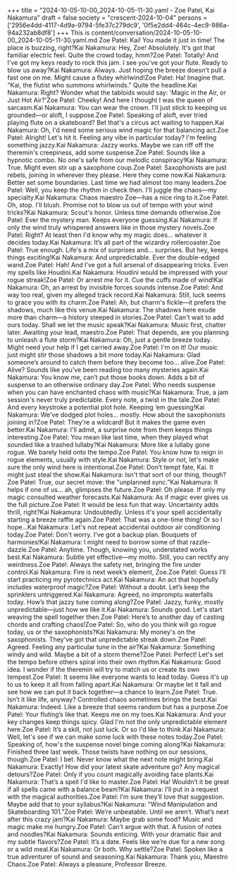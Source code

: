 +++
title = "2024-10-05-10-00_2024-10-05-11-30.yaml - Zoe Patel, Kai Nakamura"
draft = false
society = "crescent-2024-10-04"
persons = ['2956e4dd-4117-4d9a-9794-5fe37c279dc9', '0f5e2dd4-464c-4ec9-986a-94a232ab8df8']
+++
This is content/conversation/2024-10-05-10-00_2024-10-05-11-30.yaml.md
Zoe Patel: Kai! You made it just in time! The place is buzzing, right?Kai Nakamura: Hey, Zoe! Absolutely. It's got that familiar electric feel. Quite the crowd today, hmm?Zoe Patel: Totally! And I've got my keys ready to rock this jam. I see you've got your flute. Ready to blow us away?Kai Nakamura: Always. Just hoping the breeze doesn't pull a fast one on me. Might cause a flutey whirlwind!Zoe Patel: Ha! Imagine that. "Kai, the flutist who summons whirlwinds." Quite the headline.Kai Nakamura: Right? Wonder what the tabloids would say: 'Magic in the Air, or Just Hot Air?'Zoe Patel: Cheeky! And here I thought I was the queen of sarcasm.Kai Nakamura: You can wear the crown. I'll just stick to keeping us grounded—or aloft, I suppose.Zoe Patel: Speaking of aloft, ever tried playing flute on a skateboard? Bet that's a circus act waiting to happen.Kai Nakamura: Oh, I'd need some serious wind magic for that balancing act.Zoe Patel: Alright! Let's hit it. Feeling any vibe in particular today? I'm feeling something jazzy.Kai Nakamura: Jazzy works. Maybe we can riff off the theremin's creepiness, add some suspense.Zoe Patel: Sounds like a hypnotic combo. No one's safe from our melodic conspiracy!Kai Nakamura: True. Might even stir up a saxophone coup.Zoe Patel: Saxophonists are just rebels, joining in wherever they please. Here they come now.Kai Nakamura: Better set some boundaries. Last time we had almost too many leaders.Zoe Patel: Well, you keep the rhythm in check then. I'll juggle the chaos—my specialty.Kai Nakamura: Chaos maestro Zoe—has a nice ring to it.Zoe Patel: Oh, stop. I'll blush. Promise not to blow us out of tempo with your wind tricks?Kai Nakamura: Scout's honor. Unless time demands otherwise.Zoe Patel: Ever the mystery man. Keeps everyone guessing.Kai Nakamura: If only the wind truly whispered answers like in those mystery novels.Zoe Patel: Right? At least then I'd know why my magic does... whatever it decides today.Kai Nakamura: It’s all part of the wizardry rollercoaster.Zoe Patel: True enough. Life's a mix of surprises and... surprises. But hey, keeps things exciting!Kai Nakamura: And unpredictable. Ever the double-edged wand.Zoe Patel: Hah! And I've got a full arsenal of disappearing tricks. Even my spells like Houdini.Kai Nakamura: Houdini would be impressed with your rogue streak!Zoe Patel: Or arrest me for it. Cue the cuffs made of wind!Kai Nakamura: Oh, an arrest by invisible forces sounds intense.Zoe Patel: And way too real, given my alleged track record.Kai Nakamura: Still, luck seems to grace you with its charm.Zoe Patel: Ah, but charm's fickle—it prefers the shadows, much like this venue.Kai Nakamura: The shadows here exude more than charm—a history steeped in stories.Zoe Patel: Can't wait to add ours today. Shall we let the music speak?Kai Nakamura: Music first, chatter later. Awaiting your lead, maestro.Zoe Patel: That depends, are you planning to unleash a flute storm?Kai Nakamura: Oh, just a gentle breeze today. Might need your help if I get carried away.Zoe Patel: I'm on it! Our music just might stir those shadows a bit more today.Kai Nakamura: Glad someone’s around to catch them before they become too... alive.Zoe Patel: Alive? Sounds like you've been reading too many mysteries again.Kai Nakamura: You know me, can’t put those books down. Adds a bit of suspense to an otherwise ordinary day.Zoe Patel: Who needs suspense when you can have enchanted chaos with music?Kai Nakamura: True, a jam session's never truly predictable. Every note, a twist in the tale.Zoe Patel: And every keystroke a potential plot hole. Keeping ‘em guessing!Kai Nakamura: We've dodged plot holes... mostly. How about the saxophonists joining in?Zoe Patel: They're a wildcard! But it makes the game even better.Kai Nakamura: I'll admit, a surprise note from them keeps things interesting.Zoe Patel: You mean like last time, when they played what sounded like a trashed lullaby?Kai Nakamura: More like a lullaby gone rogue. We barely held onto the tempo.Zoe Patel: You know how to reign in rogue elements, usually with style.Kai Nakamura: Style or not, let's make sure the only wind here is intentional.Zoe Patel: Don’t tempt fate, Kai. It might just steal the show.Kai Nakamura: Isn't that sort of our thing, though?Zoe Patel: True, our secret move: the "unplanned sync.”Kai Nakamura: It helps if one of us... ah, glimpses the future.Zoe Patel: Oh please. If only my magic consulted weather forecasts.Kai Nakamura: As if magic ever gives us the full picture.Zoe Patel: It would be less fun that way. Uncertainty adds thrill, right?Kai Nakamura: Undoubtedly. Unless it's your spell accidentally starting a breeze raffle again.Zoe Patel: That was a one-time thing! Or so I hope...Kai Nakamura: Let's not repeat accidental outdoor air conditioning today.Zoe Patel: Don't worry. I've got a backup plan. Bouquets of harmonies!Kai Nakamura: I might need to borrow some of that razzle-dazzle.Zoe Patel: Anytime. Though, knowing you, understated works best.Kai Nakamura: Subtle yet effective—my motto. Still, you can rectify any weirdness.Zoe Patel: Always the safety net, bringing the fire under control.Kai Nakamura: Fire is next week’s element, Zoe.Zoe Patel: Guess I’ll start practicing my pyrotechnics act.Kai Nakamura: An act that hopefully includes waterproof magic?Zoe Patel: Without a doubt. Let’s keep the sprinklers untriggered.Kai Nakamura: Agreed, no impromptu waterfalls today. How’s that jazzy tune coming along?Zoe Patel: Jazzy, funky, mostly unpredictable—just how we like it.Kai Nakamura: Sounds good. Let's start weaving the spell together then.Zoe Patel: Here’s to another day of casting chords and crafting chaos!Zoe Patel: So, who do you think will go rogue today, us or the saxophonists?Kai Nakamura: My money's on the saxophonists. They've got that unpredictable streak down.Zoe Patel: Agreed. Feeling any particular tune in the air?Kai Nakamura: Something windy and wild. Maybe a bit of a storm theme?Zoe Patel: Perfect! Let's set the tempo before others spiral into their own rhythm.Kai Nakamura: Good idea. I wonder if the theremin will try to match us or create its own tempest.Zoe Patel: It seems like everyone wants to lead today. Guess it's up to us to keep it all from falling apart.Kai Nakamura: Or maybe let it fall and see how we can put it back together—a chance to learn.Zoe Patel: True. Isn’t it like life, anyway? Controlled chaos sometimes brings the best.Kai Nakamura: Indeed. Like a breeze that seems random but has a purpose.Zoe Patel: Your fluting’s like that. Keeps me on my toes.Kai Nakamura: And your key changes keep things spicy. Glad I'm not the only unpredictable element here.Zoe Patel: It’s a skill, not just luck. Or so I'd like to think.Kai Nakamura: Well, let's see if we can make some luck with these notes today.Zoe Patel: Speaking of, how's the suspense novel binge coming along?Kai Nakamura: Finished three last week. Those twists have nothing on our sessions, though.Zoe Patel: I bet. Never know what the next note might bring.Kai Nakamura: Exactly! How did your latest skate adventure go? Any magical detours?Zoe Patel: Only if you count magically avoiding face plants.Kai Nakamura: That’s a spell I'd like to master.Zoe Patel: Ha! Wouldn’t it be great if all spells came with a balance beam?Kai Nakamura: I'll put in a request with the magical authorities.Zoe Patel: I’m sure they’ll love that suggestion. Maybe add that to your syllabus?Kai Nakamura: "Wind Manipulation and Skateboarding 101."Zoe Patel: We’re unbeatable. Until we aren’t. What’s next after this crazy jam?Kai Nakamura: Maybe grab some food? Music and magic make me hungry.Zoe Patel: Can’t argue with that. A fusion of notes and noodles?Kai Nakamura: Sounds enticing. With your dramatic flair and my subtle flavors?Zoe Patel: It’s a date. Feels like we’re due for a new song or a wild meal.Kai Nakamura: Or both. Why settle?Zoe Patel: Spoken like a true adventurer of sound and seasoning.Kai Nakamura: Thank you, Maestro Chaos.Zoe Patel: Always a pleasure, Professor Breeze.